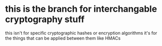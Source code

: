 # this is the branch for interchangable cryptography stuff
this isn't for specific cryptographic hashes or encryption algorithms it's for the things that can be applied between them like HMACs
